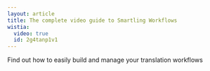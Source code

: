 ```yaml
---
layout: article
title: The complete video guide to Smartling Workflows
wistia:
  video: true
  id: 2g4tanp1v1
---
```



Find out how to easily build and manage your translation workflows